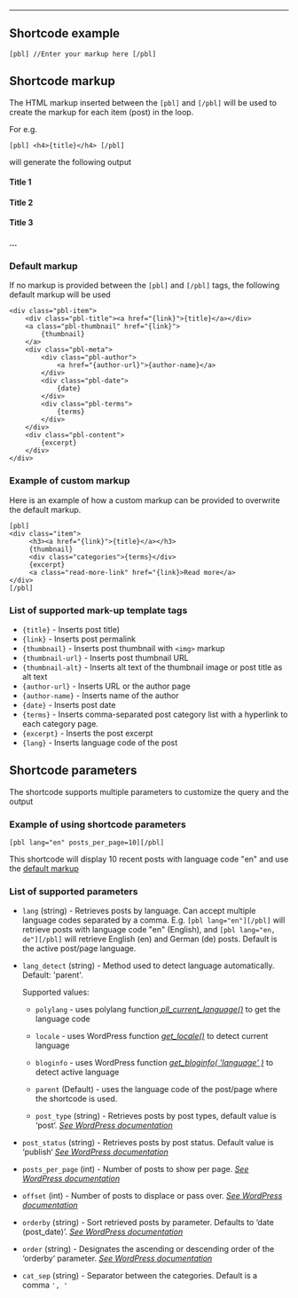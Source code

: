 ---

## Shortcode example 

```
[pbl] //Enter your markup here [/pbl]
```

## Shortcode markup

The HTML markup inserted between the `[pbl]` and `[/pbl]` will be used to create the markup for each item (post) in the loop.

For e.g.

`[pbl] <h4>{title}</h4> [/pbl]`

will generate the following output

#### Title 1

#### Title 2

#### Title 3

#### …

### Default markup

If no markup is provided between the `[pbl]` and `[/pbl]` tags, the following default markup will be used

```
<div class="pbl-item">
    <div class="pbl-title"><a href="{link}">{title}</a></div>
    <a class="pbl-thumbnail" href="{link}">
        {thumbnail}
    </a>
    <div class="pbl-meta">
        <div class="pbl-author">
            <a href="{author-url}">{author-name}</a>
        </div>
        <div class="pbl-date">
            {date}
        </div>
        <div class="pbl-terms">
            {terms}
        </div>
    </div>
    <div class="pbl-content">
        {excerpt}
    </div>
</div>
```

### Example of custom markup

Here is an example of how a custom markup can be provided to overwrite the default markup.

```
[pbl]
<div class="item">
     <h3><a href="{link}">{title}</a></h3>
     {thumbnail}
     <div class="categories">{terms}</div>
     {excerpt}
     <a class="read-more-link" href="{link}>Read more</a>
</div>
[/pbl]
```

### **List of supported mark-up template tags**

- `{title}` \- Inserts post title)
- `{link}` \- Inserts post permalink
- `{thumbnail}` \- Inserts post thumbnail with `<img>` markup
- `{thumbnail-url}` \- Inserts post thumbnail URL
- `{thumbnail-alt}` \- Inserts alt text of the thumbnail image or post title as alt text
- `{author-url}` \- Inserts URL or the author page
- `{author-name}` \- Inserts name of the author
- `{date}` \- Inserts post date
- `{terms}` \- Inserts comma-separated post category list with a hyperlink to each category page.
- `{excerpt}` \- Inserts the post excerpt
- `{lang}` \- Inserts language code of the post 

## Shortcode parameters

The shortcode supports multiple parameters to customize the query and the output

### Example of using shortcode parameters

```
[pbl lang="en" posts_per_page=10][/pbl]
```

This shortcode will display 10 recent posts with language code "en" and use the [default markup](<https://github.com/samirank/get-posts-by-language/blob/main/README.md#default-markup>)

### List of supported parameters

- `lang` (string) - Retrieves posts by language. Can accept multiple language codes separated by a comma. E.g. `[pbl lang="en"][/pbl]` will retrieve posts with language code "en" (English), and `[pbl lang="en, de"][/pbl]` will retrieve English (en) and German (de) posts. Default is the active post/page language.

- `lang_detect` (string) - Method used to detect language automatically. Default: 'parent'.<br>

    Supported values:

    - `polylang` \- uses polylang function[ *pll\_current\_language()*](<https://polylang.pro/doc/function-reference/#pll_current_language>) to get the language code
    - `locale` \- uses WordPress function *[get\_locale()](<https://developer.wordpress.org/reference/functions/get_locale/>)* to detect current language
    - `bloginfo` \- uses WordPress function [*get\_bloginfo( 'language' )*](<https://developer.wordpress.org/reference/functions/bloginfo/>) to detect active language
    - `parent` (Default) - uses the language code of the post/page where the shortcode is used.

    - `post_type` (string) - Retrieves posts by post types, default value is ‘post‘. [*See WordPress documentation*](<https://developer.wordpress.org/reference/classes/wp_query/#post-type-parameters>)

- `post_status` (string) - Retrieves posts by post status. Default value is ‘publish‘ [*See WordPress documentation*](<https://developer.wordpress.org/reference/classes/wp_query/#status-parameters>)

- `posts_per_page` (int) - Number of posts to show per page. [*See WordPress documentation*](<https://developer.wordpress.org/reference/classes/wp_query/#pagination-parameters>)

- `offset` (int) - Number of posts to displace or pass over. [*See WordPress documentation*](<https://developer.wordpress.org/reference/classes/wp_query/#pagination-parameters>)

- `orderby` (string) - Sort retrieved posts by parameter. Defaults to ‘date (post\_date)’. [*See WordPress documentation*](<https://developer.wordpress.org/reference/classes/wp_query/#order-orderby-parameters>)

- `order` (string) - Designates the ascending or descending order of the ‘orderby‘ parameter. [*See WordPress documentation*](<https://developer.wordpress.org/reference/classes/wp_query/#order-orderby-parameters>)

- `cat_sep` (string) - Separator between the categories. Default is a comma `', '`







